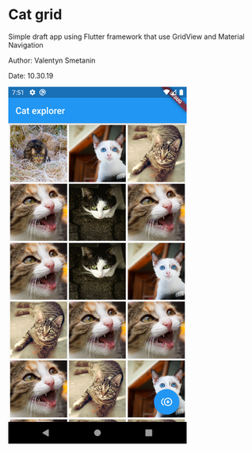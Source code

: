 # Cat grid

Simple draft app using Flutter framework that use GridView and Material Navigation

Author: Valentyn Smetanin

Date: 10.30.19

![Screenshot](https://github.com/valentynsmetanin/Cat-Grid/blob/master/cat_grid.png)